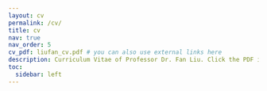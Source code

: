 ```yaml
---
layout: cv
permalink: /cv/
title: cv
nav: true
nav_order: 5
cv_pdf: liufan_cv.pdf # you can also use external links here
description: Curriculum Vitae of Professor Dr. Fan Liu. Click the PDF icon for more details.
toc:
  sidebar: left
---
```

